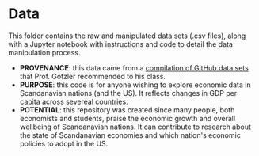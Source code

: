 # Data
This folder contains the raw and manipulated data sets (.csv files), along with a Jupyter notebook with instructions and code to detail the data manipulation process.


- **PROVENANCE**: this data came from a [compilation of GitHub data sets](https://github.com/awesomedata/awesome-public-datasets) that Prof. Gotzler recommended to his class. 
- **PURPOSE**: this code is for anyone wishing to explore economic data in Scandanavian nations (and the US). It reflects changes in GDP per capita across severeal countries. 
- **POTENTIAL**: this repository was created since many people, both economists and students, praise the economic growth and overall wellbeing of Scandanavian nations. It can contribute to research about the state of Scandanavian economies and which nation's economic policies to adopt in the US. 
